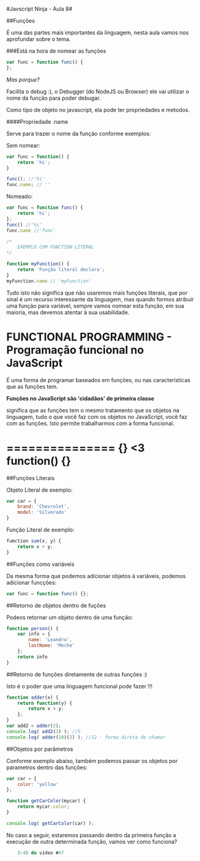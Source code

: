 #Javscript Ninja - Aula 8#

##Funções

É uma das partes mais importantes da linguagem, nesta aula vamos nos aprofundar sobre o tema.

###Está na hora de nomear as funções

```js
var func = function func() {
};
```

*Mas porque?*

Facilita o debug :), o Debugger (do NodeJS ou Browser) ele vai utilizar o nome da função para poder debugar. 

Como tipo de objeto no javascript, ela pode ter propriedades e metodos.

####Propriedade .name

Serve para trazer o nome da função conforme exemplos:

Sem nomear:
```js
var func = function() {
    return 'hi';
}

func(); //'hi'
func.name; // ''
```

Nomeado:
```js
var func = function func() {
    return 'hi';
};
func() //'hi'
func.name //'func'

/*
    EXEMPLO COM FUNCTION LITERAL
*/

function myFunction() {
    return 'Função literal declara';
}
myFunction.name // 'myFunction'
```

Tudo isto não significa que não usaremos mais funções literais, que por sinal é um recurso interessante da linguagem, mas quando formos atribuir uma função para variável, sempre vamos nomear esta função, em sua maioria, mas devemos atentar à sua usabilidade.

# FUNCTIONAL PROGRAMMING - Programação funcional no JavaScript

É uma forma de programar baseados em funções, ou nas características que as funções tem.

**Funções no JavaScript são 'cidadãos' de primeira classe**

significa que as funções tem o mesmo tratamento que os objetos na linguagem, tudo o que você faz com os objetos no JavaScript, você faz com as funções. Isto permite trabalharmos com a forma funcional.

===============
{} <3 function() {}
===============

##Funções Literais

Objeto Literal de exemplo:
```js
var car = {
    brand: 'Chevrolet',
    model: 'Silverado'
}
```

Função Literal de exemplo:
```js
fumction sum(x, y) {
    return x + y;
}
```

##Funções como variáveis

Da mesma forma que podemos adicionar objetos à variáveis, podemos adicionar funcções:

```js
var func = function func() {};
```

##Retorno de objetos dentro de fuções

Podeos retornar um objeto dentro de uma função: 

```js
function person() {
    var info = {
        name: 'Leandro',
        lastName: 'Meche'
    };
    return info
}
```

##Retorno de funções diretamente de outras funções :)

Isto é o poder que uma linguagem funcional pode fazer !!!

```js
function adder(x) {
    return function(y) {
        return x + y;
    };
}
var add2 = adder(2);
console.log( add2(3) ); //5
console.log( adder(10)(2) ); //12 - forma direta de chamar
```

##Objetos por parâmetros

Conforme exemplo abaixo, também podemos passar os objetos por parametros dentro das funções:

```js
var car = {
    color: 'yellow'
};

function getCarColor(mycar) {
    return mycar.color;
}

console.log( getCarColor(car) );
```

No caso a seguir, estaremos passando dentro da primeira função a execução de outra determinada função, vamos ver como funciona?

```js
    3:48 do vídeo #47
```
